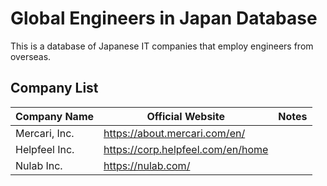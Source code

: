 # Global Engineers in Japan Database

This is a database of Japanese IT companies that employ engineers from overseas.

## Company List

| Company Name | Official Website | Notes |
| --- | --- | --- |
| Mercari, Inc. | https://about.mercari.com/en/ |  |
| Helpfeel Inc. | https://corp.helpfeel.com/en/home |  |
| Nulab Inc. | https://nulab.com/ |  |
